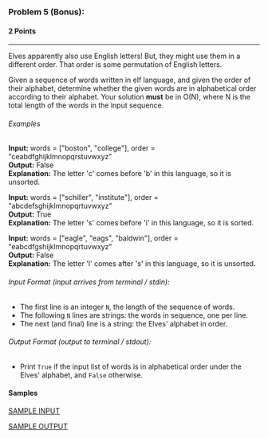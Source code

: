 ### Problem 5 (Bonus): 
#### 2 Points

___

Elves apparently also use English letters! But, they might use them in a different order. That order is some permutation of English letters. 


Given a sequence of words written in elf language, and given the order of their alphabet, determine whether the given words are in alphabetical order according to their alphabet. Your solution **must** be in O(N), where N is the total length of the words in the input sequence. 

###### Examples

<b>Input:</b> words = ["boston", "college"], order = "ceabdfghijklmnopqrstuvwxyz" <br />
<b>Output:</b> False <br />
<b>Explanation:</b> The letter 'c' comes before 'b' in this language, so it is unsorted. <br />

<b>Input:</b> words = ["schiller", "institute"], order = "abcdefsghijklmnopqrtuvwxyz" <br />
<b>Output:</b> True <br />
<b>Explanation:</b> The letter 's' comes before 'i' in this language, so it is sorted. <br />

<b>Input:</b> words = ["eagle", "eags", "baldwin"], order = "eabcdfgshijklmnopqrtuvwxyz" <br />
<b>Output:</b> False <br />
<b>Explanation:</b> The letter 'l' comes after 's' in this language, so it is unsorted. <br />


###### Input Format (input arrives from terminal / stdin):

- The first line is an integer <code>N</code>, the length of the sequence of words.
- The following <code>N</code> lines are strings: the words in sequence, one per line. 
- The next (and final) line is a string: the Elves' alphabet in order.

###### Output Format (output to terminal / stdout):

- Print <code>True</code> if the input list of words is in alphabetical order under the Elves' alphabet, and <code>False</code> otherwise.

<h4> Samples </h4>

[SAMPLE INPUT](input.txt)

[SAMPLE OUTPUT](output.txt)
